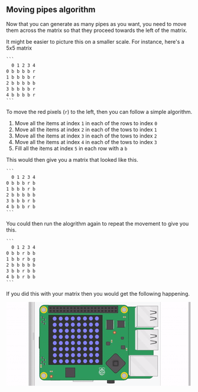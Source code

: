 ## Moving pipes algorithm

Now that you can generate as many pipes as you want, you need to move them across the matrix so that they proceed towards the left of the matrix.

It might be easier to picture this on a smaller scale. For instance, here's a 5x5 matrix

	```
	  0 1 2 3 4
	0 b b b b r
	1 b b b b r
	2 b b b b b
	3 b b b b r
	4 b b b b r
	```
To move the red pixels (`r`) to the left, then you can follow a simple algorithm.
  1. Move all the items at index `1` in each of the rows to index `0`
  1. Move all the items at index `2` in each of the tows to index `1`
  1. Move all the items at index `3` in each of the tows to index `2`
  1. Move all the items at index `4` in each of the tows to index `3`
  1. Fill all the items at index `5` in each row with a `b`

This would then give you a matrix that looked like this.

	```
	  0 1 2 3 4
	0 b b b r b
	1 b b b r b
	2 b b b b b
	3 b b b r b
	4 b b b r b
	```
You could then run the alogrithm again to repeat the movement to give you this.

	```
	  0 1 2 3 4
	0 b b r b b
	1 b b r b g
	2 b b b b b
	3 b b r b b
	4 b b r b b
	```
If you did this with your matrix then you would get the following happening.

![moving pipes](images/SH-1.gif)
